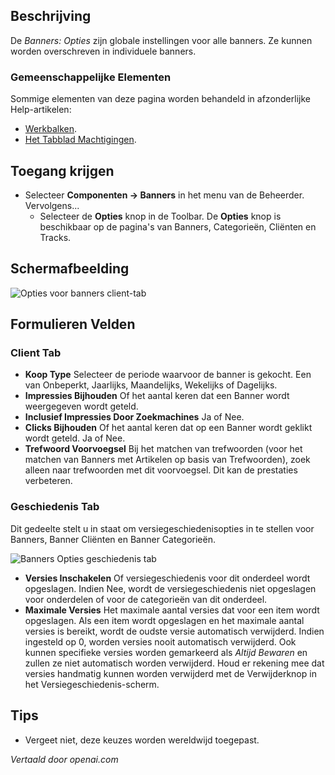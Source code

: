 <!-- Filename: Help4.x:Banners:_Options  / Display title: Banners: Opties -->

## Beschrijving

De *Banners: Opties* zijn globale instellingen voor alle banners. Ze kunnen worden overschreven in individuele banners.

### Gemeenschappelijke Elementen

Sommige elementen van deze pagina worden behandeld in afzonderlijke Help-artikelen:

* [Werkbalken](jdocmanual?article=help/common-elements/toolbars).
* [Het Tabblad Machtigingen](jdocmanual?article=help/common-elements/edit-permissions).

## Toegang krijgen

- Selecteer **Componenten → Banners** in het menu van de Beheerder. Vervolgens...
  - Selecteer de **Opties** knop in de Toolbar. De **Opties** knop is beschikbaar op de pagina's van Banners, Categorieën, Cliënten en Tracks.

## Schermafbeelding

![Opties voor banners client-tab](../../../nl/images/banners/banners-options-client-tab.png)

## Formulieren Velden

### Client Tab

- **Koop Type** Selecteer de periode waarvoor de banner is gekocht.
  Een van Onbeperkt, Jaarlijks, Maandelijks, Wekelijks of Dagelijks.
- **Impressies Bijhouden** Of het aantal keren dat een Banner wordt weergegeven wordt geteld.
- **Inclusief Impressies Door Zoekmachines** Ja of Nee.
- **Clicks Bijhouden** Of het aantal keren dat op een Banner wordt geklikt wordt geteld. Ja of Nee.
- **Trefwoord Voorvoegsel** Bij het matchen van trefwoorden (voor het matchen van Banners met Artikelen op basis van Trefwoorden), zoek alleen naar trefwoorden met dit voorvoegsel. Dit kan de prestaties verbeteren.

### Geschiedenis Tab

Dit gedeelte stelt u in staat om versiegeschiedenisopties in te stellen voor Banners, Banner Cliënten en Banner Categorieën.

![Banners Opties geschiedenis tab](../../../nl/images/banners/banners-options-history-tab.png)

- **Versies Inschakelen** Of versiegeschiedenis voor dit onderdeel wordt opgeslagen. Indien Nee, wordt de versiegeschiedenis niet opgeslagen voor onderdelen of voor de categorieën van dit onderdeel.
- **Maximale Versies** Het maximale aantal versies dat voor een item wordt opgeslagen. Als een item wordt opgeslagen en het maximale aantal versies is bereikt, wordt de oudste versie automatisch verwijderd. Indien ingesteld op 0, worden versies nooit automatisch verwijderd. Ook kunnen specifieke versies worden gemarkeerd als *Altijd Bewaren* en zullen ze niet automatisch worden verwijderd. Houd er rekening mee dat versies handmatig kunnen worden verwijderd met de Verwijderknop in het Versiegeschiedenis-scherm.

## Tips

- Vergeet niet, deze keuzes worden wereldwijd toegepast.

*Vertaald door openai.com*

